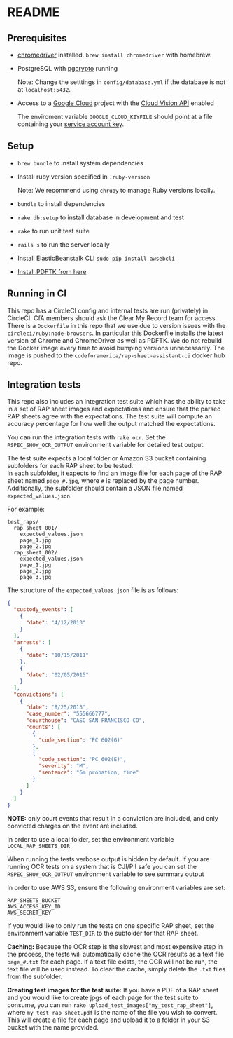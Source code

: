 # README

## Prerequisites
 - [chromedriver](http://chromedriver.chromium.org/) installed. `brew install chromedriver` with homebrew.

 - PostgreSQL with [pgcrypto](https://www.postgresql.org/docs/current/pgcrypto.html) running
 
   Note: Change the setttings in `config/database.yml` if the database is not at `localhost:5432`.

 - Access to a [Google Cloud](https://cloud.google.com) project with the [Cloud Vision API](https://cloud.google.com/vision/docs/) enabled
 
   The enviroment variable `GOOGLE_CLOUD_KEYFILE` should point at a file containing your [service account key](https://cloud.google.com/iam/docs/creating-managing-service-account-keys#creating_service_account_keys).

## Setup
 - `brew bundle` to install system dependencies
 - Install ruby version specified in `.ruby-version`
   
   Note: We recommend using `chruby` to manage Ruby versions locally.
 - `bundle` to install dependencies
 - `rake db:setup` to install database in development and test
 - `rake` to run unit test suite
 - `rails s` to run the server locally

 - Install ElasticBeanstalk CLI
   `sudo pip install awsebcli`

 - [Install PDFTK from here](https://www.pdflabs.com/tools/pdftk-the-pdf-toolkit/pdftk_server-2.02-mac_osx-10.11-setup.pkg)

## Running in CI
This repo has a CircleCI config and internal tests are run (privately) in CircleCI. CfA members should ask the Clear My Record team for access. 
There is a `Dockerfile` in this repo that we use due to version issues with the `circleci/ruby:node-browsers`. In particular this Dockerfile installs
the latest version of Chrome and ChromeDriver as well as PDFTK. We do not rebuild the Docker image every time to avoid bumping versions unnecessarily.
The image is pushed to the `codeforamerica/rap-sheet-assistant-ci` docker hub repo.

## Integration tests
This repo also includes an integration test suite which has the ability to take in a set of RAP sheet images and expectations and ensure that the parsed RAP sheets agree with the expectations.
The test suite will compute an accuracy percentage for how well the output matched the expectations.

You can run the integration tests with `rake ocr`. Set the `RSPEC_SHOW_OCR_OUTPUT` environment variable for detailed test output.
 
The test suite expects a local folder or Amazon S3 bucket containing subfolders for each RAP sheet to be tested.  
In each subfolder, it expects to find an image file for each page of the RAP sheet named `page_#.jpg`, where `#` is replaced by the page number.
Additionally, the subfolder should contain a JSON file named `expected_values.json`.  

For example:
```
test_raps/
  rap_sheet_001/
    expected_values.json
    page_1.jpg
    page_2.jpg
  rap_sheet_002/
    expected_values.json
    page_1.jpg
    page_2.jpg
    page_3.jpg
```

The structure of the `expected_values.json` file is as follows:
```json
{
  "custody_events": [
    {
      "date": "4/12/2013"
    }
  ],
  "arrests": [
    {
      "date": "10/15/2011"
    },
    {
      "date": "02/05/2015"
    }
  ],
  "convictions": [
    {
      "date": "8/25/2013",
      "case_number": "555666777",
      "courthouse": "CASC SAN FRANCISCO CO",
      "counts": [
        {
          "code_section": "PC 602(G)"
        },
        {
          "code_section": "PC 602(E)",
          "severity": "M",
          "sentence": "6m probation, fine"
        }
      ]
    }
  ]
}
``` 
**NOTE:** only court events that result in a conviction are included, and only convicted charges on the event are included.

In order to use a local folder, set the environment variable `LOCAL_RAP_SHEETS_DIR`

When running the tests verbose output is hidden by default. If you are running OCR tests on a system that is CJI/PII safe you can set the `RSPEC_SHOW_OCR_OUTPUT` environment variable to see summary output

In order to use AWS S3, ensure the following environment variables are set:
```
RAP_SHEETS_BUCKET
AWS_ACCESS_KEY_ID
AWS_SECRET_KEY
```
If you would like to only run the tests on one specific RAP sheet, set the environment variable `TEST_DIR` to the subfolder for that RAP sheet.

**Caching:**
Because the OCR step is the slowest and most expensive step in the process, the tests will automatically cache the OCR results as a text file `page_#.txt` for each page.
If a text file exists, the OCR will not be run, the text file will be used instead. To clear the cache, simply delete the `.txt` files from the subfolder.

**Creating test images for the test suite:**
If you have a PDF of a RAP sheet and you would like to create jpgs of each page for the test suite to consume, you can run `rake upload_test_images["my_test_rap_sheet"]`, where `my_test_rap_sheet.pdf` is the name of the file you wish to convert.
This will create a file for each page and upload it to a folder in your S3 bucket with the name provided.
